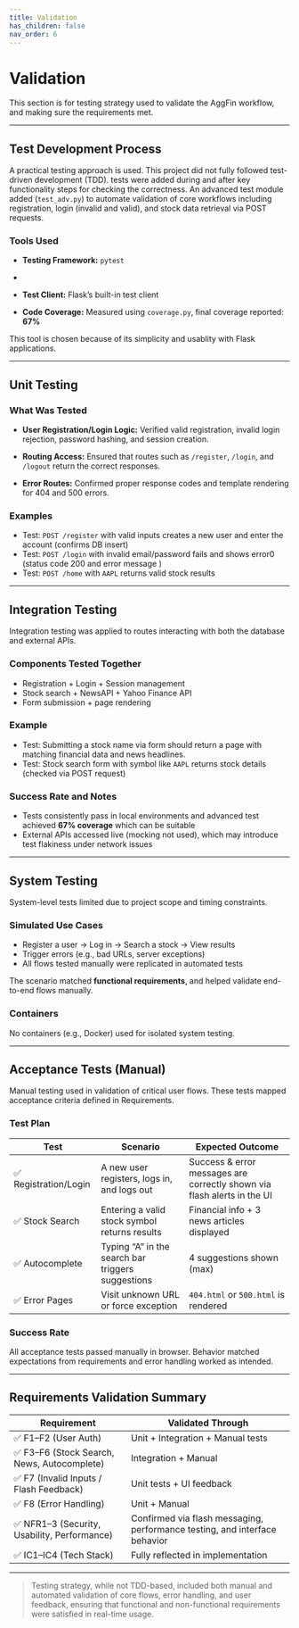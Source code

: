 ```yaml
---
title: Validation
has_children: false
nav_order: 6
---
```


# Validation

This section is for testing strategy used to validate the AggFin workflow, and making sure the requirements met.

---

## Test Development Process

A  practical testing approach is used. This project did not fully followed test-driven development (TDD). tests were added during and after key functionality steps for checking the correctness.
An advanced test module added (`test_adv.py`) to automate validation of core workflows including registration, login (invalid and valid), and stock data retrieval via POST requests.


### Tools Used

- **Testing Framework:** `pytest`
- 
- **Test Client:** Flask’s built-in test client

- **Code Coverage:** Measured using `coverage.py`, final coverage reported: **67%**


This tool is chosen because of its simplicity and usablity with Flask applications. 

 
---

## Unit Testing

### What Was Tested

- **User Registration/Login Logic:** Verified valid registration, invalid login rejection, password hashing, and session creation.

- **Routing Access:** Ensured that routes such as `/register`, `/login`, and `/logout` return the correct responses.
- **Error Routes:** Confirmed proper response codes and template rendering for 404 and 500 errors.

### Examples

- Test: `POST /register` with valid inputs creates a new user and enter the account (confirms DB insert)
- Test: `POST /login` with invalid email/password fails and shows error0 (status code 200 and error message )
- Test: `POST /home` with `AAPL` returns valid stock results




---

## Integration Testing

Integration testing was applied to routes interacting with both the database and external APIs.

### Components Tested Together

- Registration + Login + Session management
- Stock search + NewsAPI + Yahoo Finance API
- Form submission + page rendering

### Example

- Test: Submitting a stock name via form should return a page with matching financial data and news headlines.
- Test: Stock search form with symbol like `AAPL` returns stock details (checked via POST request)


### Success Rate and Notes

- Tests consistently pass in local environments and advanced test achieved **67% coverage** which can be suitable
- External APIs accessed live (mocking not used), which may introduce test flakiness under network issues

---

## System Testing

System-level tests limited due to project scope and timing constraints.

### Simulated Use Cases

- Register a user → Log in → Search a stock → View results
- Trigger errors (e.g., bad URLs, server exceptions)
- All flows tested manually were replicated in automated tests

The scenario matched **functional requirements**, and helped validate end-to-end flows manually.

### Containers

No containers (e.g., Docker) used for isolated system testing.

---

## Acceptance Tests (Manual)

Manual testing used in validation of critical user flows. These tests mapped acceptance criteria defined in Requirements.

### Test Plan

| Test | Scenario | Expected Outcome |
|------|----------|------------------|
| ✅ Registration/Login | A new user registers, logs in, and logs out | Success & error messages are correctly shown via flash alerts in the UI |
| ✅ Stock Search | Entering a valid stock symbol returns results | Financial info + 3 news articles displayed |
| ✅ Autocomplete | Typing “A” in the search bar triggers suggestions | 4 suggestions shown (max) |
| ✅ Error Pages | Visit unknown URL or force exception | `404.html` or `500.html` is rendered |

### Success Rate

All acceptance tests passed manually in browser. Behavior matched expectations from requirements and error handling worked as intended.

---

## Requirements Validation Summary

| Requirement | Validated Through |
|-------------|-------------------|
| ✅ F1–F2 (User Auth) | Unit + Integration + Manual tests |
| ✅ F3–F6 (Stock Search, News, Autocomplete) | Integration + Manual |
| ✅ F7 (Invalid Inputs / Flash Feedback) | Unit tests + UI feedback |
| ✅ F8 (Error Handling) | Unit + Manual |
| ✅ NFR1–3 (Security, Usability, Performance) | Confirmed via flash messaging, performance testing, and interface behavior |
| ✅ IC1–IC4 (Tech Stack) | Fully reflected in implementation |

---

> Testing strategy, while not TDD-based, included both manual and automated validation of core flows, error handling, and user feedback, ensuring that functional and non-functional requirements were satisfied in real-time usage.

